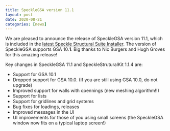 ```yaml
---
title: SpeckleGSA version 11.1
layout: post
date: 2020-08-21
categories: [news]
---
```


We are pleased to announce the release of SpeckleGSA version 11.1, which is included in the [latest Speckle Structural Suite Installer](https://github.com/arup-group/specklestructuralsuite-installer/releases/tag/0.14.3.37858). The version of SpeckleGSA supports GSA 10.**1**. Big thanks to Nic Burgers and Hugh Groves for this amazing release! 

Key changes in SpeckleGSA 11.1 and SpeckleStruturalKit 1.1.4 are:

* Support for GSA 10.1
* Dropped support for GSA 10.0. (If you are still using GSA 10.0, do not upgrade)
* Improved support for walls with opennings (new meshing algorithm!!)
* Support for lists
* Support for gridlines and grid systems
* Bug fixes for loadings, releases
* Improved messages in the UI
* UI improvements for those of you using small screens (the SpeckleGSA window now fits on a typical laptop screen!)
